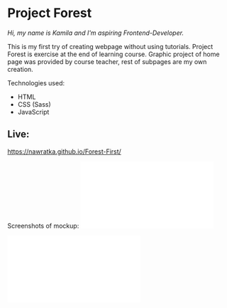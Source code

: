 # Project Forest

_Hi, 
my name is Kamila and I'm aspiring Frontend-Developer._

This is my first try of creating webpage without using tutorials. 
Project Forest is exercise at the end of learning course. Graphic project of home page was provided by course teacher, rest of subpages are my own creation. 

Technologies used:
* HTML
* CSS (Sass)
* JavaScript

## Live:
https://nawratka.github.io/Forest-First/

Screenshots of mockup:
![Screenshot of mockup of home page Forest](/dist/img/screenshot1.pdf)

![Second screenshot of mockup of home page Forest](/dist/img/Screenshot2.pdf)



